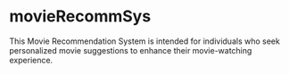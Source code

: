 # movieRecommSys
This Movie Recommendation System is intended for individuals who seek personalized movie suggestions to enhance their movie-watching experience. 
